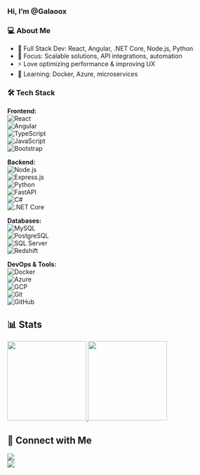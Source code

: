 ### Hi, I’m @Galaoox

### 💻 About Me  
- 🚀 Full Stack Dev: React, Angular, .NET Core, Node.js, Python  
- 🎯 Focus: Scalable solutions, API integrations, automation  
- ⚡ Love optimizing performance & improving UX  
- 🌱 Learning: Docker, Azure, microservices  

### 🛠 Tech Stack  

**Frontend:**  
![React](https://img.shields.io/badge/-React-333333?style=flat&logo=react)  
![Angular](https://img.shields.io/badge/-Angular-333333?style=flat&logo=angular)  
![TypeScript](https://img.shields.io/badge/-TypeScript-333333?style=flat&logo=typescript)  
![JavaScript](https://img.shields.io/badge/-JavaScript-333333?style=flat&logo=javascript)  
![Bootstrap](https://img.shields.io/badge/-Bootstrap-333333?style=flat&logo=bootstrap)  

**Backend:**  
![Node.js](https://img.shields.io/badge/-Node.js-333333?style=flat&logo=node.js)  
![Express.js](https://img.shields.io/badge/-Express.js-333333?style=flat&logo=express)  
![Python](https://img.shields.io/badge/-Python-333333?style=flat&logo=python)  
![FastAPI](https://img.shields.io/badge/-FastAPI-333333?style=flat&logo=fastapi)  
![C#](https://img.shields.io/badge/-C%23-333333?style=flat&logo=c-sharp)  
![.NET Core](https://img.shields.io/badge/-.NET%20Core-333333?style=flat&logo=dotnet)  

**Databases:**  
![MySQL](https://img.shields.io/badge/-MySQL-333333?style=flat&logo=mysql)  
![PostgreSQL](https://img.shields.io/badge/-PostgreSQL-333333?style=flat&logo=postgresql)  
![SQL Server](https://img.shields.io/badge/-SQL%20Server-333333?style=flat&logo=microsoft-sql-server)  
![Redshift](https://img.shields.io/badge/-Redshift-333333?style=flat&logo=amazon-redshift)  

**DevOps & Tools:**  
![Docker](https://img.shields.io/badge/-Docker-333333?style=flat&logo=docker)  
![Azure](https://img.shields.io/badge/-Azure-333333?style=flat&logo=microsoft-azure)  
![GCP](https://img.shields.io/badge/-Google%20Cloud-333333?style=flat&logo=google-cloud)  
![Git](https://img.shields.io/badge/-Git-333333?style=flat&logo=git)  
![GitHub](https://img.shields.io/badge/-GitHub-333333?style=flat&logo=github)  

## 📊 Stats  
<a href="https://github.com/Galaoox">  
  <img height="180em" src="https://github-readme-stats.vercel.app/api?username=galaoox&show_icons=true&theme=radical" />  
  <img height="180em" src="https://github-readme-stats-eight-theta.vercel.app/api/top-langs/?username=galaoox&theme=radical&layout=compact" />  
</a>  

## 🤝 Connect with Me  
<a href="https://www.linkedin.com/in/erick-avn/"><img src="https://img.shields.io/badge/-Erick%20Vergara-0077B5?style=flat-square&logo=Linkedin&logoColor=white"/></a>  
<a href="mailto:erickandres30@gmail.com"><img src="https://img.shields.io/badge/-erickandres30@gmail.com-D14836?style=flat-square&logo=Gmail&logoColor=white"/></a>  

<!--
**cdthomp1/cdthomp1** is a ✨ _special_ ✨ repository because its `README.md` (this file) appears on your GitHub profile.

